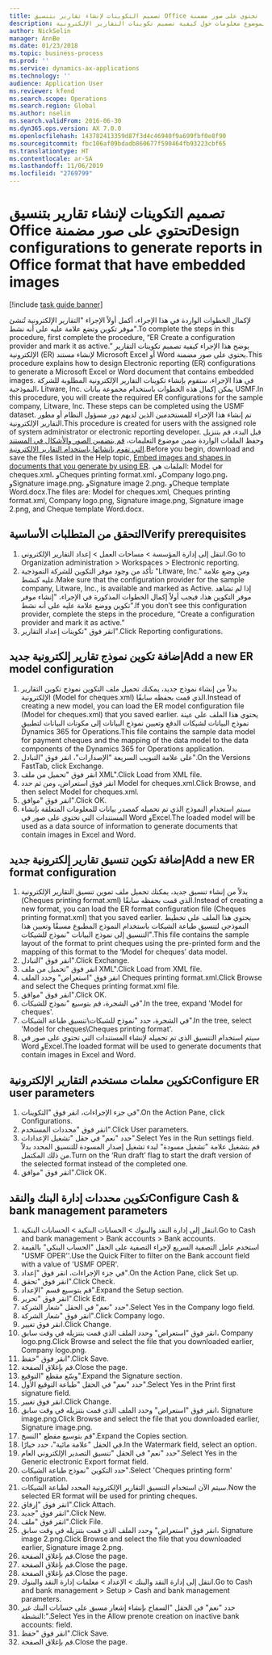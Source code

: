 ```yaml
---
title: تصميم التكوينات لإنشاء تقارير بتنسيق Office تحتوي على صور مضمنة
description: توفر الخطوات الواردة في هذا الموضوع معلومات حول كيفية تصميم تكوينات التقارير الإلكترونية (ER) التي تُنشئ مستندات إلكترونية بتنسيقات Microsoft Office ‏(Excel‏‏ ‏وWord) تحتوي على صور مضمنة.
author: NickSelin
manager: AnnBe
ms.date: 01/23/2018
ms.topic: business-process
ms.prod: ''
ms.service: dynamics-ax-applications
ms.technology: ''
audience: Application User
ms.reviewer: kfend
ms.search.scope: Operations
ms.search.region: Global
ms.author: nselin
ms.search.validFrom: 2016-06-30
ms.dyn365.ops.version: AX 7.0.0
ms.openlocfilehash: 143782413359d87f3d4c46940f9a699fbf0e8f90
ms.sourcegitcommit: fbc106af09bdadb860677f590464fb93223cbf65
ms.translationtype: HT
ms.contentlocale: ar-SA
ms.lasthandoff: 11/06/2019
ms.locfileid: "2769799"
---
```

# <a name="design-configurations-to-generate-reports-in-office-format-that-have-embedded-images"></a><span data-ttu-id="35e20-103">تصميم التكوينات لإنشاء تقارير بتنسيق Office تحتوي على صور مضمنة</span><span class="sxs-lookup"><span data-stu-id="35e20-103">Design configurations to generate reports in Office format that have embedded images</span></span>

[!include [task guide banner](../../includes/task-guide-banner.md)]

<span data-ttu-id="35e20-104">لإكمال الخطوات الواردة في هذا الإجراء، أكمل أولاً الإجراء "التقارير الإلكترونية تُنشئ موفر تكوين وتضع علامة عليه على أنه نشط‬".</span><span class="sxs-lookup"><span data-stu-id="35e20-104">To complete the steps in this procedure, first complete the procedure, “ER Create a configuration provider and mark it as active.”</span></span> <span data-ttu-id="35e20-105">يوضح هذا الإجراء كيفية تصميم تكوينات التقارير الإلكترونية (ER) لإنشاء مستند Microsoft Excel أو Word يحتوي على صور مضمنة.</span><span class="sxs-lookup"><span data-stu-id="35e20-105">This procedure explains how to design Electronic reporting (ER) configurations to generate a Microsoft Excel or Word document that contains embedded images.</span></span> <span data-ttu-id="35e20-106">في هذا الإجراء، ستقوم بإنشاء تكوينات التقارير الإلكترونية المطلوبة للشركة النموذجية، Litware, Inc. يمكن إكمال هذه الخطوات باستخدام مجموعة بيانات USMF.</span><span class="sxs-lookup"><span data-stu-id="35e20-106">In this procedure, you will create the required ER configurations for the sample company, Litware, Inc. These steps can be completed using the USMF dataset.</span></span> <span data-ttu-id="35e20-107">تم إنشاء هذا الإجراء للمستخدمين الذين لديهم دور مسؤول النظام أو مطور التقارير الإلكترونية.</span><span class="sxs-lookup"><span data-stu-id="35e20-107">This procedure is created for users with the assigned role of system administrator or electronic reporting developer.</span></span> <span data-ttu-id="35e20-108">قبل البدء، قم بتنزيل وحفظ الملفات الواردة ضمن موضوع التعليمات، [قم بتضمين الصور والأشكال في المستند التي تقوم بإنشائها باستخدام التقارير الإلكترونية](../electronic-reporting-embed-images-shapes.md).</span><span class="sxs-lookup"><span data-stu-id="35e20-108">Before you begin, download and save the files listed in the Help topic, [Embed images and shapes in documents that you generate by using ER](../electronic-reporting-embed-images-shapes.md).</span></span> <span data-ttu-id="35e20-109">الملفات هي: Model for cheques.xml، وCheques printing format.xml، وCompany logo.png، وSignature image.png، وSignature image 2.png، وCheque template Word.docx.</span><span class="sxs-lookup"><span data-stu-id="35e20-109">The files are: Model for cheques.xml, Cheques printing format.xml, Company logo.png, Signature image.png, Signature image 2.png, and Cheque template Word.docx.</span></span>

## <a name="verify-prerequisites"></a><span data-ttu-id="35e20-110">التحقق من المتطلبات الأساسية</span><span class="sxs-lookup"><span data-stu-id="35e20-110">Verify prerequisites</span></span>  
 1. <span data-ttu-id="35e20-111">انتقل إلى إدارة المؤسسة > مساحات العمل‬ > إعداد التقارير الإلكتروني‬.</span><span class="sxs-lookup"><span data-stu-id="35e20-111">Go to Organization administration > Workspaces > Electronic reporting.</span></span>  
 2. <span data-ttu-id="35e20-112">تأكد من وجود موفر التكوين للشركة النموذجية "Litware, Inc." ومن وضع علامة عليه كنشط.</span><span class="sxs-lookup"><span data-stu-id="35e20-112">Make sure that the configuration provider for the sample company, Litware, Inc., is available and marked as Active.</span></span> <span data-ttu-id="35e20-113">إذا لم تشاهد موفر التكوين هذا، فيجب أولاً إكمال الخطوات المذكورة في الإجراء، "إنشاء موفر تكوين ووضع علامة عليه على أنه نشط‬".</span><span class="sxs-lookup"><span data-stu-id="35e20-113">If you don’t see this configuration provider, complete the steps in the procedure, “Create a configuration provider and mark it as active.”</span></span>   
 3. <span data-ttu-id="35e20-114">انقر فوق "تكوينات إعداد التقارير‬".</span><span class="sxs-lookup"><span data-stu-id="35e20-114">Click Reporting configurations.</span></span>  
 
## <a name="add-a-new-er-model-configuration"></a><span data-ttu-id="35e20-115">إضافة تكوين نموذج تقارير إلكترونية جديد</span><span class="sxs-lookup"><span data-stu-id="35e20-115">Add a new ER model configuration</span></span>  
 1. <span data-ttu-id="35e20-116">بدلاً من إنشاء نموذج جديد، يمكنك تحميل ملف التكوين نموذج تكوين التقارير الإلكترونية (Model for cheques.xml) الذي قمت بحفظه سابقًا.</span><span class="sxs-lookup"><span data-stu-id="35e20-116">Instead of creating a new model, you can load the ER model configuration file (Model for cheques.xml) that you saved earlier.</span></span> <span data-ttu-id="35e20-117">يحتوي هذا الملف على عينة نموذج البيانات لشيكات الدفع وتعيين نموذج البيانات إلى مكونات البيانات لتطبيق Dynamics 365 for Operations.</span><span class="sxs-lookup"><span data-stu-id="35e20-117">This file contains the sample data model for payment cheques and the mapping of the data model to the data components of the Dynamics 365 for Operations application.</span></span>   
 2. <span data-ttu-id="35e20-118">على علامة التبويب السريعة "الإصدارات"، انقر فوق "التبادل‬".</span><span class="sxs-lookup"><span data-stu-id="35e20-118">On the Versions FastTab, click Exchange.</span></span>   
 3. <span data-ttu-id="35e20-119">انقر فوق "تحميل من ملف XML".</span><span class="sxs-lookup"><span data-stu-id="35e20-119">Click Load from XML file.</span></span>  
 4. <span data-ttu-id="35e20-120">انقر فوق استعراض، ومن ثم حدد Model for cheques.xml.</span><span class="sxs-lookup"><span data-stu-id="35e20-120">Click Browse, and then select Model for cheques.xml.</span></span>   
 5. <span data-ttu-id="35e20-121">انقر فوق "موافق".</span><span class="sxs-lookup"><span data-stu-id="35e20-121">Click OK.</span></span>  
 6. <span data-ttu-id="35e20-122">سيتم استخدام النموذج الذي تم تحميله كمصدر بيانات للمعلومات المتعلقة بإنشاء المستندات التي تحتوي على صور في Word وExcel.</span><span class="sxs-lookup"><span data-stu-id="35e20-122">The loaded model will be used as a data source of information to generate documents that contain images in Excel and Word.</span></span>  

## <a name="add-a-new-er-format-configuration"></a><span data-ttu-id="35e20-123">إضافة تكوين تنسيق تقارير إلكترونية جديد</span><span class="sxs-lookup"><span data-stu-id="35e20-123">Add a new ER format configuration</span></span>  
 1. <span data-ttu-id="35e20-124">بدلاً من إنشاء تنسيق جديد، يمكنك تحميل ملف تموين تنسيق التقارير الإلكترونية (Cheques printing format.xml) الذي قمت بحفظه سابقًا.</span><span class="sxs-lookup"><span data-stu-id="35e20-124">Instead of creating a new format, you can load the ER format configuration file (Cheques printing format.xml) that you saved earlier.</span></span> <span data-ttu-id="35e20-125">يحتوي هذا الملف على تخطيط النموذجي لتنسيق طباعة الشيكات باستخدام النموذج المطبوع مسبقًا وتعيين هذا التنسيق إلى نموذج البيانات "نموذج للشيكات".</span><span class="sxs-lookup"><span data-stu-id="35e20-125">This file contains the sample layout of the format to print cheques using the pre-printed form and the mapping of this format to the ‘Model for cheques’ data model.</span></span>   
 2. <span data-ttu-id="35e20-126">انقر فوق "التبادل‬".</span><span class="sxs-lookup"><span data-stu-id="35e20-126">Click Exchange.</span></span>  
 3. <span data-ttu-id="35e20-127">انقر فوق "تحميل من ملف XML".</span><span class="sxs-lookup"><span data-stu-id="35e20-127">Click Load from XML file.</span></span>  
 4. <span data-ttu-id="35e20-128">انقر فوق "استعراض" وحدد الملف Cheques printing format.xml.</span><span class="sxs-lookup"><span data-stu-id="35e20-128">Click Browse and select the Cheques printing format.xml file.</span></span>   
 5. <span data-ttu-id="35e20-129">انقر فوق "موافق".</span><span class="sxs-lookup"><span data-stu-id="35e20-129">Click OK.</span></span>  
 6. <span data-ttu-id="35e20-130">في الشجرة، قم بتوسيع "نموذج للشيكات".</span><span class="sxs-lookup"><span data-stu-id="35e20-130">In the tree, expand 'Model for cheques'.</span></span>  
 7. <span data-ttu-id="35e20-131">في الشجرة، حدد "نموذج للشيكات\تنسيق طباعة الشيكات".</span><span class="sxs-lookup"><span data-stu-id="35e20-131">In the tree, select 'Model for cheques\Cheques printing format'.</span></span>  
 8. <span data-ttu-id="35e20-132">سيتم استخدام التنسيق الذي تم تحميله لإنشاء المستندات التي تحتوي على صور في Word وExcel.</span><span class="sxs-lookup"><span data-stu-id="35e20-132">The loaded format will be used to generate documents that contain images in Excel and Word.</span></span>   

## <a name="configure-er-user-parameters"></a><span data-ttu-id="35e20-133">تكوين معلمات مستخدم التقارير الإلكترونية</span><span class="sxs-lookup"><span data-stu-id="35e20-133">Configure ER user parameters</span></span>  
 1. <span data-ttu-id="35e20-134">في جزء الإجراءات، انقر فوق "التكوينات".</span><span class="sxs-lookup"><span data-stu-id="35e20-134">On the Action Pane, click Configurations.</span></span>  
 2. <span data-ttu-id="35e20-135">انقر فوق "محددات المستخدم".</span><span class="sxs-lookup"><span data-stu-id="35e20-135">Click User parameters.</span></span>  
 3. <span data-ttu-id="35e20-136">حدد "نعم" في حقل "تشغيل الإعدادات".</span><span class="sxs-lookup"><span data-stu-id="35e20-136">Select Yes in the Run settings field.</span></span>  
  <span data-ttu-id="35e20-137">قم بتشغيل علامة "تشغيل مسودة" لبدء تشغيل إصدار المسودة للتنسيق المحدد بدلاً من ذلك المكتمل.</span><span class="sxs-lookup"><span data-stu-id="35e20-137">Turn on the ‘Run draft’ flag to start the draft version of the selected format instead of the completed one.</span></span>  
 4. <span data-ttu-id="35e20-138">انقر فوق "موافق".</span><span class="sxs-lookup"><span data-stu-id="35e20-138">Click OK.</span></span>  

## <a name="configure-cash--bank-management-parameters"></a><span data-ttu-id="35e20-139">تكوين محددات إدارة البنك والنقد</span><span class="sxs-lookup"><span data-stu-id="35e20-139">Configure Cash & bank management parameters</span></span>  
 1. <span data-ttu-id="35e20-140">انتقل إلى إدارة النقد والبنوك > الحسابات البنكية > الحسابات البنكية.</span><span class="sxs-lookup"><span data-stu-id="35e20-140">Go to Cash and bank management > Bank accounts > Bank accounts.</span></span>  
 2. <span data-ttu-id="35e20-141">استخدم عامل التصفية السريع لإجراء التصفية على الحقل "الحساب البنكي‬" بالقيمة "USMF OPER''.</span><span class="sxs-lookup"><span data-stu-id="35e20-141">Use the Quick Filter to filter on the Bank account field with a value of 'USMF OPER'.</span></span>  
 3. <span data-ttu-id="35e20-142">في جزء الإجراءات، انقر فوق "إعداد".</span><span class="sxs-lookup"><span data-stu-id="35e20-142">On the Action Pane, click Set up.</span></span>  
 4. <span data-ttu-id="35e20-143">انقر فوق "تحقق".</span><span class="sxs-lookup"><span data-stu-id="35e20-143">Click Check.</span></span>  
 5. <span data-ttu-id="35e20-144">قم بتوسيع قسم "الإعداد".</span><span class="sxs-lookup"><span data-stu-id="35e20-144">Expand the Setup section.</span></span>  
 6. <span data-ttu-id="35e20-145">انقر فوق "تحرير".</span><span class="sxs-lookup"><span data-stu-id="35e20-145">Click Edit.</span></span>  
 7. <span data-ttu-id="35e20-146">حدد "نعم" في الحقل "شعار الشركة".</span><span class="sxs-lookup"><span data-stu-id="35e20-146">Select Yes in the Company logo field.</span></span>  
 8. <span data-ttu-id="35e20-147">انقر فوق "شعار الشركة".</span><span class="sxs-lookup"><span data-stu-id="35e20-147">Click Company logo.</span></span>  
 9. <span data-ttu-id="35e20-148">انقر فوق تغيير.</span><span class="sxs-lookup"><span data-stu-id="35e20-148">Click Change.</span></span>  
 10. <span data-ttu-id="35e20-149">انقر فوق "استعراض" وحدد الملف الذي قمت بتنزيله في وقت سابق، Company logo.png.</span><span class="sxs-lookup"><span data-stu-id="35e20-149">Click Browse and select the file that you downloaded earlier, Company logo.png.</span></span>   
 11. <span data-ttu-id="35e20-150">انقر فوق "حفظ".</span><span class="sxs-lookup"><span data-stu-id="35e20-150">Click Save.</span></span>  
 12. <span data-ttu-id="35e20-151">قم بإغلاق الصفحة.</span><span class="sxs-lookup"><span data-stu-id="35e20-151">Close the page.</span></span>  
 13. <span data-ttu-id="35e20-152">وسّع مقطع "التوقيع".</span><span class="sxs-lookup"><span data-stu-id="35e20-152">Expand the Signature section.</span></span>  
 14. <span data-ttu-id="35e20-153">حدد "نعم" في الحقل "طباعة التوقيع الأول‬‬".</span><span class="sxs-lookup"><span data-stu-id="35e20-153">Select Yes in the Print first signature field.</span></span>  
 15. <span data-ttu-id="35e20-154">انقر فوق تغيير.</span><span class="sxs-lookup"><span data-stu-id="35e20-154">Click Change.</span></span>  
 16. <span data-ttu-id="35e20-155">انقر فوق "استعراض" وحدد الملف الذي قمت بتنزيله في وقت سابق، Signature image.png.</span><span class="sxs-lookup"><span data-stu-id="35e20-155">Click Browse and select the file that you downloaded earlier, Signature image.png.</span></span>   
 17. <span data-ttu-id="35e20-156">قم بتوسيع مقطع "النسخ‬".</span><span class="sxs-lookup"><span data-stu-id="35e20-156">Expand the Copies section.</span></span>  
 18. <span data-ttu-id="35e20-157">في الحقل "علامة مائية"، حدد خيارًا.</span><span class="sxs-lookup"><span data-stu-id="35e20-157">In the Watermark field, select an option.</span></span>  
 19. <span data-ttu-id="35e20-158">حدد "نعم" في الحقل "تنسيق التصدير الإلكتروني العام‬‬".</span><span class="sxs-lookup"><span data-stu-id="35e20-158">Select Yes in the Generic electronic Export format field.</span></span>  
 20. <span data-ttu-id="35e20-159">حدد التكوين "نموذج طباعة الشيكات".</span><span class="sxs-lookup"><span data-stu-id="35e20-159">Select 'Cheques printing form' configuration.</span></span>  
 21. <span data-ttu-id="35e20-160">سيتم الآن استخدام التنسيق التقارير الإلكترونية المحدد لطباعة الشيكات.</span><span class="sxs-lookup"><span data-stu-id="35e20-160">Now the selected ER format will be used for printing cheques.</span></span>  
 22. <span data-ttu-id="35e20-161">انقر فوق "إرفاق".</span><span class="sxs-lookup"><span data-stu-id="35e20-161">Click Attach.</span></span>  
 23. <span data-ttu-id="35e20-162">انقر فوق "جديد".</span><span class="sxs-lookup"><span data-stu-id="35e20-162">Click New.</span></span>  
 24. <span data-ttu-id="35e20-163">انقر فوق "ملف".</span><span class="sxs-lookup"><span data-stu-id="35e20-163">Click File.</span></span>  
 25. <span data-ttu-id="35e20-164">انقر فوق "استعراض" وحدد الملف الذي قمت بتنزيله في وقت سابق، Signature image 2.png.</span><span class="sxs-lookup"><span data-stu-id="35e20-164">Click Browse and select the file that you downloaded earlier, Signature image 2.png.</span></span>   
 26. <span data-ttu-id="35e20-165">قم بإغلاق الصفحة.</span><span class="sxs-lookup"><span data-stu-id="35e20-165">Close the page.</span></span>  
 27. <span data-ttu-id="35e20-166">قم بإغلاق الصفحة.</span><span class="sxs-lookup"><span data-stu-id="35e20-166">Close the page.</span></span>  
 28. <span data-ttu-id="35e20-167">قم بإغلاق الصفحة.</span><span class="sxs-lookup"><span data-stu-id="35e20-167">Close the page.</span></span>  
 29. <span data-ttu-id="35e20-168">انتقل إلى إدارة النقد والبنك > الإعداد > معلمات إدارة النقد والبنوك.</span><span class="sxs-lookup"><span data-stu-id="35e20-168">Go to Cash and bank management > Setup > Cash and bank management parameters.</span></span>  
 30. <span data-ttu-id="35e20-169">حدد "نعم" في الحقل "السماح بإنشاء إشعار مسبق على حسابات البنك غير النشطة:‬".</span><span class="sxs-lookup"><span data-stu-id="35e20-169">Select Yes in the Allow prenote creation on inactive bank accounts: field.</span></span>  
 31. <span data-ttu-id="35e20-170">انقر فوق "حفظ".</span><span class="sxs-lookup"><span data-stu-id="35e20-170">Click Save.</span></span>  
 32. <span data-ttu-id="35e20-171">قم بإغلاق الصفحة.</span><span class="sxs-lookup"><span data-stu-id="35e20-171">Close the page.</span></span>  
